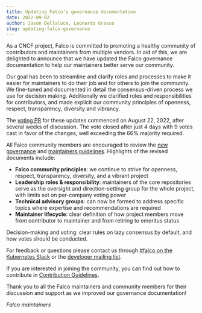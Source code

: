 ```yaml
---
title: Updating Falco’s governance documentation
date: 2022-09-02
author: Jason Dellaluce, Leonardo Grasso
slug: updating-falco-governance
---
```


As a CNCF project, Falco is committed to promoting a healthy community of contributors and maintainers from multiple vendors. In aid of this, we are delighted to announce that we have updated the Falco governance documentation to help our maintainers better serve our community. 

Our goal has been to streamline and clarify roles and processes to make it easier for maintainers to do their job and for others to join the community. We fine-tuned and documented in detail the consensus-driven process we use for decision making. Additionally we clarified roles and responsibilities for contributors, and made explicit our community principles of openness, respect, transparency, diversity and vibrancy.

The [voting PR](https://github.com/falcosecurity/evolution/pull/169) for these updates commenced on August 22, 2022, after several weeks of discussion. The vote closed after just 4 days with 9 votes cast in favor of the changes, well exceeding the 66% majority required.

All Falco community members are encouraged to review the [new governance](https://github.com/falcosecurity/evolution/blob/main/GOVERNANCE.md) and [maintainers guidelines](https://github.com/falcosecurity/evolution/blob/main/MAINTAINERS_GUIDELINES.md). Highlights of the revised documents include: 

* **Falco community principles**: we continue to strive for openness, respect, transparency, diversity, and a vibrant project
* **Leadership roles & responsibility**: maintainers of the core repositories serve as the oversight and direction-setting group for the whole project, with limits set on per-company voting power
* **Technical advisory groups**: can now be formed to address specific topics where expertise and recommendations are required
* **Maintainer lifecycle**: clear definition of how project members move from contributor to maintainer and from retiring to emeritus status

Decision-making and voting: clear rules on lazy consensus by default, and how votes should be conducted.

For feedback or questions please contact us through [#falco on the Kubernetes Slack](https://kubernetes.slack.com/messages/falco) or the [developer mailing list](https://lists.cncf.io/g/cncf-falco-dev). 

If you are interested in joining the community, you can find out how to contribute in [Contribution Guidelines](https://github.com/falcosecurity/.github/blob/main/CONTRIBUTING.md).

Thank you to all the Falco maintainers and community members for their discussion and support as we improved our governance documentation!

*Falco maintainers*